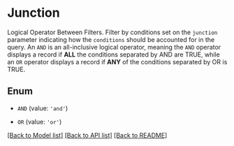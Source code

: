 # Junction

Logical Operator Between Filters. Filter by conditions set on the `junction` parameter indicating how the `conditions` should be accounted for in the query. An `AND` is an all-inclusive logical operator, meaning the `AND` operator displays a record if **ALL** the conditions separated by AND are TRUE, while  an `OR` operator displays a record if **ANY** of the conditions separated by OR is TRUE.

## Enum

* `AND` (value: `'and'`)

* `OR` (value: `'or'`)

[[Back to Model list]](../README.md#documentation-for-models) [[Back to API list]](../README.md#documentation-for-api-endpoints) [[Back to README]](../README.md)


